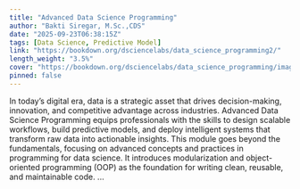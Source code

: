 ```yaml
---
title: "Advanced Data Science Programming"
author: "Bakti Siregar, M.Sc.,CDS"
date: "2025-09-23T06:38:15Z"
tags: [Data Science, Predictive Model]
link: "https://bookdown.org/dsciencelabs/data_science_programming2/"
length_weight: "3.5%"
cover: "https://bookdown.org/dsciencelabs/data_science_programming/images/Cover.png"
pinned: false
---
```


In today’s digital era, data is a strategic asset that drives decision-making, innovation, and competitive advantage across industries. Advanced Data Science Programming equips professionals with the skills to design scalable workflows, build predictive models, and deploy intelligent systems that transform raw data into actionable insights. This module goes beyond the fundamentals, focusing on advanced concepts and practices in programming for data science. It introduces modularization and object-oriented programming (OOP) as the foundation for writing clean, reusable, and maintainable code. ...
